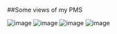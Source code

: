 ##Some views of my PMS

![image](https://user-images.githubusercontent.com/64604879/198009308-6e9f9081-5622-4dea-b104-035f14ca2994.png)
![image](https://user-images.githubusercontent.com/64604879/198009373-da1140ce-5e0e-48b8-ab0f-4eea114b8913.png)
![image](https://user-images.githubusercontent.com/64604879/198009396-d18c4fe8-c165-4d52-adbc-f87a8552966c.png)
![image](https://user-images.githubusercontent.com/64604879/198009466-8cdb7427-b629-4fc7-880e-ab595c9fb85f.png)
